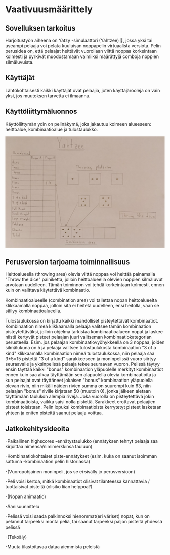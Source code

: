  <h1>Vaativuusmäärittely</h1>
 
 
 
 <h2>Sovelluksen tarkoitus</h2>
 
 Harjoitustyön aiheena on Yatzy -simulaattori (Yahtzee) :game_die:, jossa yksi tai useampi pelaaja voi pelata kuuluisan noppapelin 
 virtuaalista versiota. Pelin perusidea on, että pelaajat heittävät vuorollaan viittä noppaa korkeintaan kolmesti ja pyrkivät 
 muodostamaan valmiiksi määrättyjä comboja noppien silmäluvuista.
 
 
 
 <h2>Käyttäjät</h2>
 
 Lähtökohtaisesti kaikki käyttäjät ovat pelaajia, joten käyttäjärooleja on vain yksi, jos muutoksen tarvetta ei ilmaannu.
 
 
 
 <h2>Käyttöliittymäluonnos</h2>
 
 Käyttöliittymän ydin on pelinäkymä, joka jakautuu kolmeen alueeseen: heittoalue, kombinaatioalue ja tulostaulukko.
 
 ![GitHub Logo](Yahtzee.jpg)
 
 
 <h2>Perusversion tarjoama toiminnallisuus</h2>
 
 Heittoalueella (throwing area) olevia viittä noppaa voi heittää painamalla "Throw the dice" painiketta, jolloin heittoalueella
 olevien noppien silmäluvut arvotaan uudelleen. Tämän toiminnon voi tehdä korkeintaan kolmesti, ennen kuin on valittava 
 käytettävä kombinaatio.
 
 Kombinaatioalueelle (combination area) voi tallettaa nopan heittoalueelta klikkaamalla noppaa, jolloin sitä ei heitetä
 uudelleen, ensi heitolla, vaan se säilyy kombinaatioalueella.  
 
 Tulostaulukossa on kirjattu kaikki mahdolliset pisteytettävät kombinaatiot. Kombinaation nimeä klikkaamalla pelaaja valitsee
 tämän kombinaation pisteytettäväksi, jolloin ohjelma tarkistaa kombinaatioalueen nopat ja laskee niistä kertyvät pisteet
 pelaajan juuri valitseman kombinaatiokategorian perusteella. Esim. jos pelaajan kombinaatiovyöhykkeellä on 3 noppaa, joiden 
 silmälukuna on 5 ja pelaaja valitsee tulostaulukosta kombinaation "3 of a kind" klikkaamalla kombinaation nimeä tulostaulukossa,
 niin pelaaja saa 3*5=15 pistettä "3 of a kind" sarakkeeseen ja moninpelissä vuoro siirtyy seuraavalle ja yksinpelissä pelaaja
 tekee seuraavan vuoron. Pelissä täytyy ensin täyttää kaikki "bonus" kombinaation yläpuolelle merkityt kombinaatiot ennen kuin
 saa alkaa täyttämään sen alapuolella olevia kombinaatioita ja kun pelaajat ovat täyttäneet jokaisen "bonus" kombinaation
 yläpuolella olevan rivin, niin mikäli näiden rivien summa on suurempi kuin 63, niin pelaajan "bonus" riville kirjataan 50
 (muutoin 0), jonka jälkeen aletaan täyttämään taulukon alempia rivejä. Joka vuorolla on pisteytettävä jokin kombinaatioista,
 vaikka saisi nolla pistettä. Sarakkeet erottavat pelaajien pisteet toisistaan. Pelin lopuksi kombinaatioista kerrytetyt pisteet 
 lasketaan yhteen ja eniten pisteitä saanut pelaaja voittaa.
 
 
 
 <h2>Jatkokehitysideoita</h2> 
 
 -Paikallinen highscores -ennätystaulukko (ennätyksen tehnyt pelaaja saa kirjoittaa nimensä/nimimerkkinsä tauluun)
 
 -Kombinaatiokohtaiset piste-ennätykset (esim. kuka on saanut isoimman sattuma -kombinaation pelin historiassa)
 
 -(Vuoropohjainen moninpeli, jos se ei sisälly jo perusversioon) 
 
 -Peli voisi kertoa, mitkä kombinaatiot olisivat tilanteessa kannattavia / tuottaisivat pisteitä (olisiko liian helppoa?)
  
 -(Nopan animaatio)
 
 -Äänisuunnittelu
 
 -Pelissä voisi saada palkinnoksi hienommat(eri väriset) nopat, kun on pelannut tarpeeksi monta peliä, tai saanut tarpeeksi
  paljon pisteitä yhdessä pelissä
  
 -(Tekoäly)
 
 -Muuta tilastoitavaa dataa aiemmista peleistä
 
